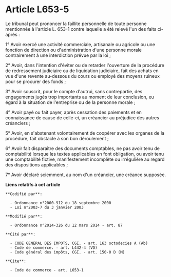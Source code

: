 # Article L653-5

Le tribunal peut prononcer la faillite personnelle de toute personne mentionnée à l'article L. 653-1 contre laquelle a été
relevé l'un des faits ci-après : 

1° Avoir exercé une activité commerciale, artisanale ou agricole ou une fonction de direction ou d'administration d'une
personne morale contrairement à une interdiction prévue par la loi ; 

2° Avoir, dans l'intention d'éviter ou de retarder l'ouverture de la procédure de redressement judiciaire ou de liquidation
judiciaire, fait des achats en vue d'une revente au-dessous du cours ou employé des moyens ruineux pour se procurer des
fonds ; 

3° Avoir souscrit, pour le compte d'autrui, sans contrepartie, des engagements jugés trop importants au moment de leur
conclusion, eu égard à la situation de l'entreprise ou de la personne morale ; 

4° Avoir payé ou fait payer, après cessation des paiements et en connaissance de cause de celle-ci, un créancier au préjudice
des autres créanciers ; 

5° Avoir, en s'abstenant volontairement de coopérer avec les organes de la procédure, fait obstacle à son bon déroulement ; 

6° Avoir fait disparaître des documents comptables, ne pas avoir tenu de comptabilité lorsque les textes applicables en font
obligation, ou avoir tenu une comptabilité fictive, manifestement incomplète ou irrégulière au regard des dispositions
applicables ;

7° Avoir déclaré sciemment, au nom d'un créancier, une créance supposée.

**Liens relatifs à cet article**

	**Codifié par**:

	  - Ordonnance n°2000-912 du 18 septembre 2000
	  - Loi n°2003-7 du 3 janvier 2003

	**Modifié par**:

	  - Ordonnance n°2014-326 du 12 mars 2014 - art. 87

	**Cité par**:

	  - CODE GENERAL DES IMPOTS, CGI. - art. 163 octodecies A (Ab)
	  - Code de commerce. - art. L442-4 (VD)
	  - Code général des impôts, CGI. - art. 150-0 D (M)

	**Cite**:

	  - Code de commerce - art. L653-1
